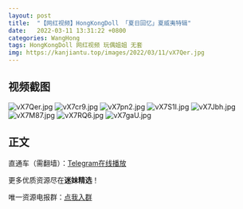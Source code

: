 ```yaml
---
layout: post
title:  "【网红视频】HongKongDoll 「夏日回忆」夏威夷特辑"
date:   2022-03-11 13:31:22 +0800
categories: WangHong
tags: HongKongDoll 网红视频 玩偶姐姐 无套
img: https://kanjiantu.top/images/2022/03/11/vX7Qer.jpg
---
```



## 视频截图

![vX7Qer.jpg](https://kanjiantu.top/images/2022/03/11/vX7Qer.jpg)
![vX7cr9.jpg](https://kanjiantu.top/images/2022/03/11/vX7cr9.jpg)
![vX7pn2.jpg](https://kanjiantu.top/images/2022/03/11/vX7pn2.jpg)
![vX7S1I.jpg](https://kanjiantu.top/images/2022/03/11/vX7S1I.jpg)
![vX7Jbh.jpg](https://kanjiantu.top/images/2022/03/11/vX7Jbh.jpg)
![vX7M87.jpg](https://kanjiantu.top/images/2022/03/11/vX7M87.jpg)
![vX7RQ6.jpg](https://kanjiantu.top/images/2022/03/11/vX7RQ6.jpg)
![vX7gaU.jpg](https://kanjiantu.top/images/2022/03/11/vX7gaU.jpg)


## 正文

直通车（需翻墙）：[Telegram在线播放](https://t.me/mimeijingxuan/30)

更多优质资源尽在**迷妹精选**！

唯一资源电报群：[点我入群](https://t.me/mimeijingxuan)


